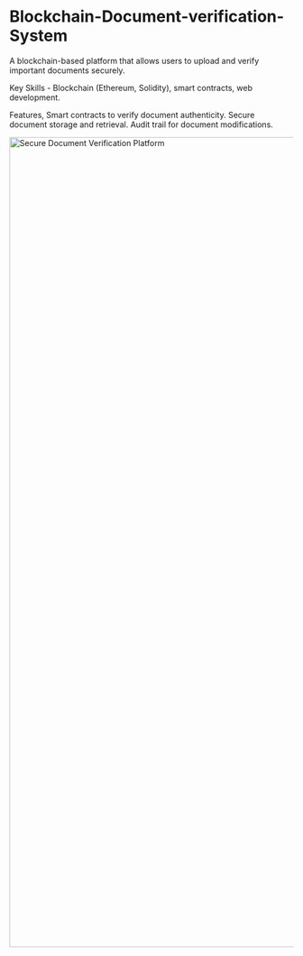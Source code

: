 # Blockchain-Document-verification-System

A blockchain-based platform that allows users to upload and verify important documents securely.

Key Skills - Blockchain (Ethereum, Solidity), smart contracts, web development.

Features,
Smart contracts to verify document authenticity.
Secure document storage and retrieval.
Audit trail for document modifications.

<img width="1437" alt="Secure Document Verification Platform" src="https://github.com/user-attachments/assets/4206b60e-4e62-4a8f-8383-4b9d62464806">



